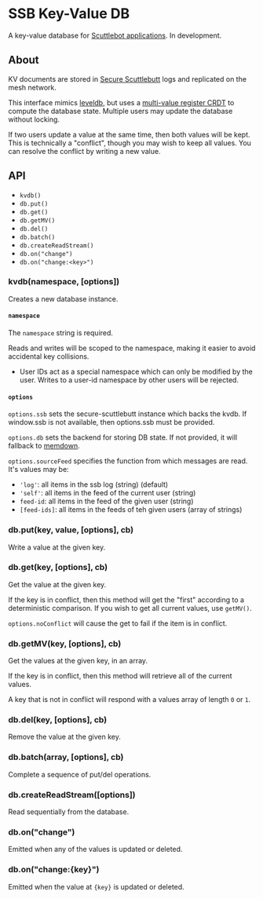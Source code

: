 # SSB Key-Value DB

A key-value database for [Scuttlebot applications](https://github.com/ssbc/scuttlebot).
In development.


## About

KV documents are stored in [Secure Scuttlebutt](https://github.com/ssbc/secure-scuttlebutt) logs and replicated on the mesh network.

This interface mimics [leveldb](https://github.com/level/levelup), but uses a [multi-value register CRDT](https://github.com/pfraze/crdt_notes#multi-value-register-mv-register) to compute the database state.
Multiple users may update the database without locking.

If two users update a value at the same time, then both values will be kept.
This is technically a "conflict", though you may wish to keep all values.
You can resolve the conflict by writing a new value.

## API

 - `kvdb()`
 - `db.put()`
 - `db.get()`
 - `db.getMV()`
 - `db.del()`
 - `db.batch()`
 - `db.createReadStream()`
 - `db.on("change")`
 - `db.on("change:<key>")`

### kvdb(namespace, [options])

Creates a new database instance.

#### `namespace`

The `namespace` string is required.

Reads and writes will be scoped to the namespace, making it easier to avoid accidental key collisions.

 - User IDs act as a special namespace which can only be modified by the user.
Writes to a user-id namespace by other users will be rejected.

#### `options`

`options.ssb` sets the secure-scuttlebutt instance which backs the kvdb.
If window.ssb is not available, then options.ssb must be provided.

`options.db` sets the backend for storing DB state.
If not provided, it will fallback to [memdown](https://github.com/level/memdown).

`options.sourceFeed` specifies the function from which messages are read.
It's values may be:

 - `'log'`: all items in the ssb log (string) (default)
 - `'self'`: all items in the feed of the current user (string)
 - `feed-id`: all items in the feed of the given user (string)
 - `[feed-ids]`: all items in the feeds of teh given users (array of strings)

### db.put(key, value, [options], cb)

Write a value at the given key.

### db.get(key, [options], cb)

Get the value at the given key.

If the key is in conflict, then this method will get the "first" according to a deterministic comparison.
If you wish to get all current values, use `getMV()`.

`options.noConflict` will cause the get to fail if the item is in conflict.

### db.getMV(key, [options], cb)

Get the values at the given key, in an array.

If the key is in conflict, then this method will retrieve all of the current values.

A key that is not in conflict will respond with a values array of length `0` or `1`.

### db.del(key, [options], cb)

Remove the value at the given key.

### db.batch(array, [options], cb)

Complete a sequence of put/del operations.

### db.createReadStream([options])

Read sequentially from the database.

### db.on("change")

Emitted when any of the values is updated or deleted.

### db.on("change:{key}")

Emitted when the value at `{key}` is updated or deleted.
